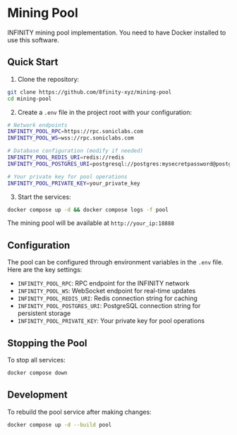 # Mining Pool

INFINITY mining pool implementation. You need to have Docker installed to use this software.

## Quick Start

1. Clone the repository:
```bash
git clone https://github.com/8finity-xyz/mining-pool
cd mining-pool
```

2. Create a `.env` file in the project root with your configuration:
```bash
# Network endpoints
INFINITY_POOL_RPC=https://rpc.soniclabs.com
INFINITY_POOL_WS=wss://rpc.soniclabs.com

# Database configuration (modify if needed)
INFINITY_POOL_REDIS_URI=redis://redis
INFINITY_POOL_POSTGRES_URI=postgresql://postgres:mysecretpassword@postgres?sslmode=disable

# Your private key for pool operations
INFINITY_POOL_PRIVATE_KEY=your_private_key
```

3. Start the services:
```bash
docker compose up -d && docker compose logs -f pool 
```

The mining pool will be available at `http://your_ip:18888`

## Configuration

The pool can be configured through environment variables in the `.env` file. Here are the key settings:

- `INFINITY_POOL_RPC`: RPC endpoint for the INFINITY network
- `INFINITY_POOL_WS`: WebSocket endpoint for real-time updates
- `INFINITY_POOL_REDIS_URI`: Redis connection string for caching
- `INFINITY_POOL_POSTGRES_URI`: PostgreSQL connection string for persistent storage
- `INFINITY_POOL_PRIVATE_KEY`: Your private key for pool operations

## Stopping the Pool

To stop all services:
```bash
docker compose down
```

## Development

To rebuild the pool service after making changes:
```bash
docker compose up -d --build pool
```
